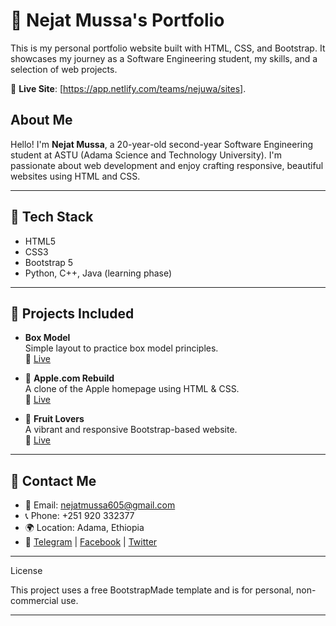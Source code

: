 # 💼 Nejat Mussa's Portfolio

This is my personal portfolio website built with HTML, CSS, and Bootstrap. It showcases my journey as a Software Engineering student, my skills, and a selection of web projects.

🔗 **Live Site**: [https://app.netlify.com/teams/nejuwa/sites].

##  About Me

  Hello! I'm **Nejat Mussa**, a 20-year-old second-year Software Engineering student at ASTU (Adama Science and Technology University). I'm passionate about web development and enjoy crafting responsive, beautiful websites using HTML and CSS.

---

## 🚀 Tech Stack

- HTML5  
- CSS3  
- Bootstrap 5  
- Python, C++, Java (learning phase)

---

## 📂 Projects Included

-  **Box Model**  
  Simple layout to practice box model principles.  
  🔗 [Live](https://visionary-clafoutis-b5d3e2.netlify.app)

- 🍏 **Apple.com Rebuild**  
  A clone of the Apple homepage using HTML & CSS.  
  🔗 [Live](https://cerulean-squirrel-1d2b99.netlify.app)

- 🍓 **Fruit Lovers**  
  A vibrant and responsive Bootstrap-based website.  
  🔗 [Live](https://gentle-kulfi-a8f030.netlify.app)

---

## 📱 Contact Me

- 📧 Email: nejatmussa605@gmail.com  
- 📞 Phone: +251 920 332377  
- 🌍 Location: Adama, Ethiopia  
- 🔗 [Telegram](https://t.me/haysemm) | [Facebook](https://www.facebook.com/Ya%20Jebar) | [Twitter](https://x.com/NMussa1234)

---

 License

This project uses a free BootstrapMade template and is for personal, non-commercial use.

---


